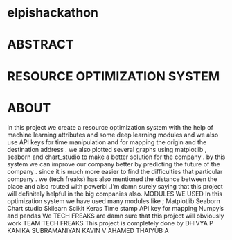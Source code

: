 # elpishackathon
 # ABSTRACT
# RESOURCE OPTIMIZATION SYSTEM
# ABOUT
In this project we create a resource optimization system with the help 
of machine learning attributes and some deep learning modules and 
we also use API keys for time manipulation and for mapping the origin 
and the destination address . we also plotted several graphs using 
matplotlib , seaborn and chart_studio to make a better solution for 
the company . by this system we can improve our company better by 
predicting the future of the company . since it is much more easier to 
find the difficulties that particular company . we (tech freaks) has also 
mentioned the distance between the place and also routed with 
powerbi .I’m damn surely saying that this project will definitely 
helpful in the big companies also.
MODULES WE USED
In this optimization system we have used many modules like ;
Matplotlib
Seaborn
Chart studio
Skilearn 
Scikit
Keras
Time stamp
API key for mapping 
Numpy’s and pandas
We TECH FREAKS are damn sure that this project will obviously
work
TEAM TECH 
FREAKS
This project is 
completely done by 
DHIVYA P
KANIKA 
SUBRAMANIYAN
KAVIN V
AHAMED THAIYUB A
